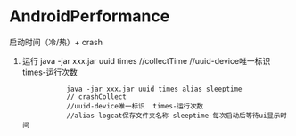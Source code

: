 # AndroidPerformance
启动时间（冷/热）+ crash

1. 运行
                  java -jar xxx.jar uuid times 
                  //collectTime 
                  //uuid-device唯一标识  times-运行次数

                  java -jar xxx.jar uuid times alias sleeptime 
                  // crashCollect
                  //uuid-device唯一标识  times-运行次数
                  //alias-logcat保存文件夹名称 sleeptime-每次启动后等待ui显示时间
